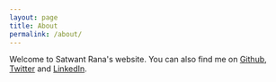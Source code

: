 ```yaml
---
layout: page
title: About
permalink: /about/
---
```


Welcome to Satwant Rana's website. You can also find me on
[Github](https://github.com/satrana42),
[Twitter](https://twitter.com/satrana42)
and [LinkedIn](https://www.linkedin.com/in/satrana42).
